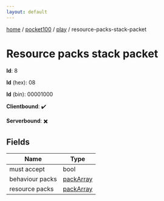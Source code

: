 ```yaml
---
layout: default
---
```


[home](/)  /  [pocket100](/protocol/pocket100)  /  [play](/protocol/pocket100/play)  /  resource-packs-stack-packet

# Resource packs stack packet

**Id**: 8

**Id** (hex): 08

**Id** (bin): 00001000

**Clientbound**: ✔️

**Serverbound**: ✖️

## Fields

Name | Type
---|---
must accept | bool
behaviour packs | [packArray](/protocol/pocket100/arrays)
resource packs | [packArray](/protocol/pocket100/arrays)

